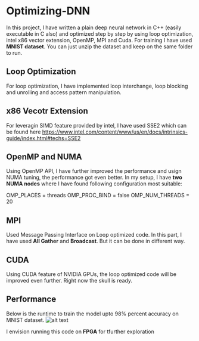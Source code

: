 # Optimizing-DNN

In this project, I have written a plain deep neural network in C++ (easily executable in C also) and optimized step by step by using loop optimization, intel x86 vector extension, OpenMP, MPI and Cuda. For training I have used **MNIST dataset**. You can just unzip the dataset and keep on the same folder to run.

## Loop Optimization
For loop optimization, I have implemented loop interchange, loop blocking and unrolling and access pattern manipulation.

## x86 Vecotr Extension
For leveragin SIMD feature provided by intel, I have used SSE2 which can be found here https://www.intel.com/content/www/us/en/docs/intrinsics-guide/index.html#techs=SSE2

## OpenMP and NUMA
Using OpenMP API, I have further improved the performance and usign NUMA tuning, the performance got even better. In my setup, I have **two NUMA nodes** where I have found following configuration most suitable:

OMP_PLACES = threads
OMP_PROC_BIND = false
OMP_NUM_THREADS = 20

## MPI
Used Message Passing Interface on Loop optimized code. In this part, I have used **All Gather** and **Broadcast**. But it can be done in different way. 

## CUDA
Using CUDA feature of NVIDIA GPUs, the loop optimized code will be improved even further. Right now the skull is ready.

## Performance
Below is the runtime to train the model upto 98% percent accuracy on MNIST dataset.
![alt text](https://github.com/theUnspecified/Optimizing-DNN/blob/main/git_runtime.png)

I envision running this code on **FPGA** for tfurther exploration
